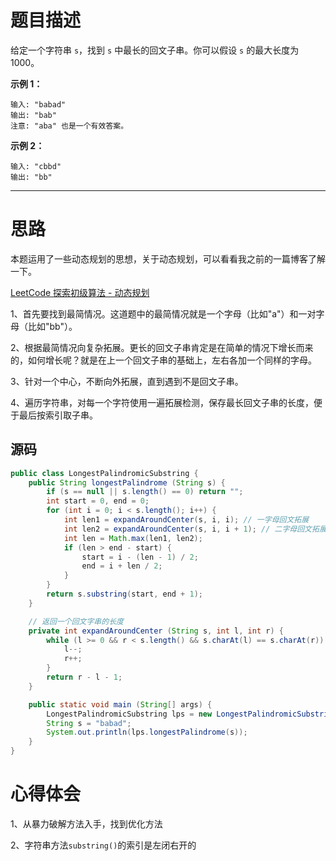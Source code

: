 # 题目描述

给定一个字符串 `s`，找到 `s` 中最长的回文子串。你可以假设 `s` 的最大长度为 1000。

**示例 1：**

```
输入: "babad"
输出: "bab"
注意: "aba" 也是一个有效答案。
```

**示例 2：**

```
输入: "cbbd"
输出: "bb"
```

---

# 思路

本题运用了一些动态规划的思想，关于动态规划，可以看看我之前的一篇博客了解一下。

[LeetCode 探索初级算法 - 动态规划](https://zhuanlan.zhihu.com/p/49427827)

1、首先要找到最简情况。这道题中的最简情况就是一个字母（比如"a"）和一对字母（比如"bb"）。

2、根据最简情况向复杂拓展。更长的回文子串肯定是在简单的情况下增长而来的，如何增长呢？就是在上一个回文子串的基础上，左右各加一个同样的字母。

3、针对一个中心，不断向外拓展，直到遇到不是回文子串。

4、遍历字符串，对每一个字符使用一遍拓展检测，保存最长回文子串的长度，便于最后按索引取子串。

## 源码

```java
public class LongestPalindromicSubstring {
    public String longestPalindrome (String s) {
        if (s == null || s.length() == 0) return "";
        int start = 0, end = 0;
        for (int i = 0; i < s.length(); i++) {
            int len1 = expandAroundCenter(s, i, i); // 一字母回文拓展
            int len2 = expandAroundCenter(s, i, i + 1); // 二字母回文拓展
            int len = Math.max(len1, len2);
            if (len > end - start) {
                start = i - (len - 1) / 2;
                end = i + len / 2;
            }
        }
        return s.substring(start, end + 1);
    }

    // 返回一个回文字串的长度
    private int expandAroundCenter (String s, int l, int r) {
        while (l >= 0 && r < s.length() && s.charAt(l) == s.charAt(r)) {
            l--;
            r++;
        }
        return r - l - 1;
    }

    public static void main (String[] args) {
        LongestPalindromicSubstring lps = new LongestPalindromicSubstring();
        String s = "babad";
        System.out.println(lps.longestPalindrome(s));
    }
}
```

# 心得体会

1、从暴力破解方法入手，找到优化方法

2、字符串方法`substring()`的索引是左闭右开的



